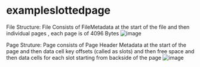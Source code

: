 # exampleslottedpage

File Structure: 
File Consists of FileMetadata at the start of the file and then individual pages , each page is of 4096 Bytes
![image](https://github.com/Vishwanath-V/exampleslottedpage/assets/53922593/a320f353-1eca-4186-8580-4c6f97aae588)


Page Struture: 
Page consists of Page Header Metadata at the start of the page and then data cell key offsets (called as slots) and then free space and then data cells for each slot starting from backside of the page
![image](https://github.com/Vishwanath-V/exampleslottedpage/assets/53922593/765165ef-d39a-4b2e-beeb-85c07a73500c)

